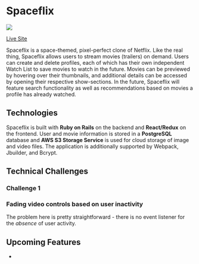 # Spaceflix
<img src="https://i.imgur.com/sneEo43.jpg">

<a href="https://spaceflix.herokuapp.com" target="_blank" rel="noreferrer">Live Site</a>

Spaceflix is a space-themed, pixel-perfect clone of Netflix. Like the real thing, Spaceflix allows users to stream movies (trailers) on demand. Users can create and delete profiles, each of which has their own independent Watch List to save movies to watch in the future. Movies can be previewed by hovering over their thumbnails, and additional details can be accessed by opening their respective show-sections. In the future, Spaceflix will feature search functionality as well as recommendations based on movies a profile has already watched.

## Technologies

Spaceflix is built with <strong>Ruby on Rails</strong> on the backend and <strong>React/Redux</strong> on the frontend. User and movie information is stored in a <strong>PostgreSQL</strong> database and <strong>AWS S3 Storage Service</strong> is used for cloud storage of image and video files. The application is additionally supported by Webpack, Jbuilder, and Bcrypt.

## Technical Challenges
### Challenge 1

### Fading video controls based on user inactivity
The problem here is pretty straightforward - there is no event listener for the <em>absence</em> of user activity.

## Upcoming Features
<ul>
  <li></li>
</ul>
